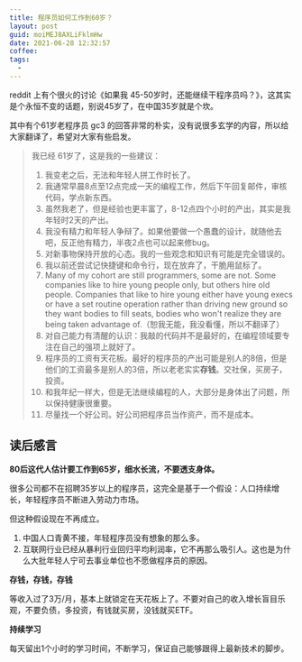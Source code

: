 ```yaml
---
title: 程序员如何工作到60岁？
layout: post
guid: moiMEJ8AXLiFklmHw
date: 2021-06-28 12:32:57
coffee:
tags:
  -
---
```


reddit 上有个很火的讨论《如果我 45-50岁时，还能继续干程序员吗？》，这其实是个永恒不变的话题，别说45岁了，在中国35岁就是个坎。

其中有个61岁老程序员 gc3 的回答非常的朴实，没有说很多玄学的内容，所以给大家翻译了，希望对大家有些启发。

> 我已经 61岁了，这是我的一些建议：
> 
> 1. 我变老之后，无法和年轻人拼工作时长了。
> 2. 我通常早晨8点至12点完成一天的编程工作，然后下午回复邮件，审核代码，学点新东西。
> 3. 虽然我老了，但是经验也更丰富了，8-12点四个小时的产出，其实是我年轻时2天的产出。
> 4. 我没有精力和年轻人争辩了。如果他要做一个愚蠢的设计，就随他去吧，反正他有精力，半夜2点也可以起来修bug。
> 5. 对新事物保持开放的心态。我的一些观念和知识有可能是完全错误的。
> 6. 我以前还尝试记快捷键和命令行，现在放弃了，干脆用鼠标了。
> 7. Many of my cohort are still programmers, some are not. Some companies like to hire young people only, but others hire old people. Companies that like to hire young either have young execs or have a set routine operation rather than driving new ground so they want bodies to fill seats, bodies who won't realize they are being taken advantage of.（恕我无能，我没看懂，所以不翻译了）
> 8. 对自己能力有清醒的认识：我敲的代码并不是最好的，在编程领域要专注在自己的强项上就好了。
> 9. 程序员的工资有天花板。最好的程序员的产出可能是别人的8倍，但是他们的工资最多是别人的3倍，所以老老实实**存钱**。交社保，买房子，投资。
> 10. 和我年纪一样大，但是无法继续编程的人，大部分是身体出了问题，所以保持健康很重要。
> 11. 尽量找一个好公司。好公司把程序员当作资产，而不是成本。


## 读后感言

**80后这代人估计要工作到65岁，细水长流，不要透支身体。**

很多公司都不在招聘35岁以上的程序员，这完全是基于一个假设：人口持续增长，年轻程序员不断进入劳动力市场。

但这种假设现在不再成立。

1. 中国人口青黄不接，年轻程序员没有想象的那么多。
2. 互联网行业已经从暴利行业回归平均利润率，它不再那么吸引人。这也是为什么大批年轻人宁可去事业单位也不愿做程序员的原因。


**存钱，存钱，存钱**

等收入过了3万/月，基本上就锁定在天花板上了。不要对自己的收入增长盲目乐观，不要负债，多投资，有钱就买房，没钱就买ETF。


**持续学习**

每天留出1个小时的学习时间，不断学习，保证自己能够跟得上最新技术的脚步。

